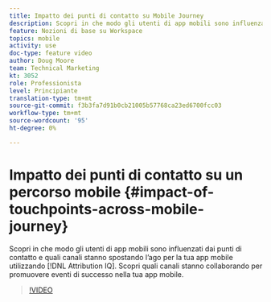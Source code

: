 ```yaml
---
title: Impatto dei punti di contatto su Mobile Journey
description: Scopri in che modo gli utenti di app mobili sono influenzati dai punti di contatto e quali canali stanno spostando l’ago per la tua app mobile utilizzando Attribution IQ. Scopri quali canali stanno collaborando per promuovere eventi di successo nella tua app mobile.
feature: Nozioni di base su Workspace
topics: mobile
activity: use
doc-type: feature video
author: Doug Moore
team: Technical Marketing
kt: 3052
role: Professionista
level: Principiante
translation-type: tm+mt
source-git-commit: f3b3fa7d91b0cb21005b57768ca23ed6700fcc03
workflow-type: tm+mt
source-wordcount: '95'
ht-degree: 0%

---
```



# Impatto dei punti di contatto su un percorso mobile {#impact-of-touchpoints-across-mobile-journey}

Scopri in che modo gli utenti di app mobili sono influenzati dai punti di contatto e quali canali stanno spostando l’ago per la tua app mobile utilizzando [!DNL Attribution IQ]. Scopri quali canali stanno collaborando per promuovere eventi di successo nella tua app mobile.

>[!VIDEO](https://video.tv.adobe.com/v/27827/?quality=12)
